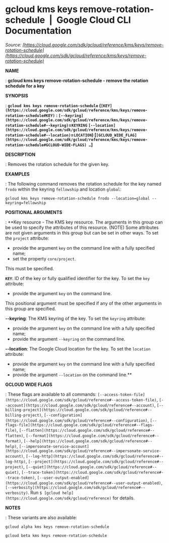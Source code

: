 # gcloud kms keys remove-rotation-schedule  |  Google Cloud CLI Documentation

*Source: [https://cloud.google.com/sdk/gcloud/reference/kms/keys/remove-rotation-schedule](https://cloud.google.com/sdk/gcloud/reference/kms/keys/remove-rotation-schedule)*

**NAME**

: **gcloud kms keys remove-rotation-schedule - remove the rotation schedule for a key**

**SYNOPSIS**

: **`gcloud kms keys remove-rotation-schedule` (`[KEY](https://cloud.google.com/sdk/gcloud/reference/kms/keys/remove-rotation-schedule#KEY)` : `[--keyring](https://cloud.google.com/sdk/gcloud/reference/kms/keys/remove-rotation-schedule#--keyring)`=`KEYRING` `[--location](https://cloud.google.com/sdk/gcloud/reference/kms/keys/remove-rotation-schedule#--location)`=`LOCATION`) [`[GCLOUD_WIDE_FLAG](https://cloud.google.com/sdk/gcloud/reference/kms/keys/remove-rotation-schedule#GCLOUD-WIDE-FLAGS) …`]**

**DESCRIPTION**

: Removes the rotation schedule for the given key.

**EXAMPLES**

: The following command removes the rotation schedule for the key named
`frodo` within the keyring `fellowship` and location
`global`:

```
gcloud kms keys remove-rotation-schedule frodo --location=global --keyring=fellowship
```

**POSITIONAL ARGUMENTS**

: **Key resource - The KMS key resource. The arguments in this group can be used to
specify the attributes of this resource. (NOTE) Some attributes are not given
arguments in this group but can be set in other ways.
To set the `project` attribute:

- provide the argument `key` on the command line with a fully specified
name;
- set the property `core/project`.

This must be specified.

**`KEY`**:
ID of the key or fully qualified identifier for the key.
To set the `key` attribute:

- provide the argument `key` on the command line.

This positional argument must be specified if any of the other arguments in this
group are specified.

**--keyring**:
The KMS keyring of the key.
To set the `keyring` attribute:

- provide the argument `key` on the command line with a fully specified
name;
- provide the argument `--keyring` on the command line.

**--location**:
The Google Cloud location for the key.
To set the `location` attribute:

- provide the argument `key` on the command line with a fully specified
name;
- provide the argument `--location` on the command line.**

**GCLOUD WIDE FLAGS**

: These flags are available to all commands: `[--access-token-file](https://cloud.google.com/sdk/gcloud/reference#--access-token-file)`,
`[--account](https://cloud.google.com/sdk/gcloud/reference#--account)`, `[--billing-project](https://cloud.google.com/sdk/gcloud/reference#--billing-project)`,
`[--configuration](https://cloud.google.com/sdk/gcloud/reference#--configuration)`,
`[--flags-file](https://cloud.google.com/sdk/gcloud/reference#--flags-file)`,
`[--flatten](https://cloud.google.com/sdk/gcloud/reference#--flatten)`, `[--format](https://cloud.google.com/sdk/gcloud/reference#--format)`, `[--help](https://cloud.google.com/sdk/gcloud/reference#--help)`, `[--impersonate-service-account](https://cloud.google.com/sdk/gcloud/reference#--impersonate-service-account)`,
`[--log-http](https://cloud.google.com/sdk/gcloud/reference#--log-http)`,
`[--project](https://cloud.google.com/sdk/gcloud/reference#--project)`, `[--quiet](https://cloud.google.com/sdk/gcloud/reference#--quiet)`, `[--trace-token](https://cloud.google.com/sdk/gcloud/reference#--trace-token)`, `[--user-output-enabled](https://cloud.google.com/sdk/gcloud/reference#--user-output-enabled)`,
`[--verbosity](https://cloud.google.com/sdk/gcloud/reference#--verbosity)`.
Run `$ [gcloud help](https://cloud.google.com/sdk/gcloud/reference)` for details.

**NOTES**

: These variants are also available:

```
gcloud alpha kms keys remove-rotation-schedule
```

```
gcloud beta kms keys remove-rotation-schedule
```